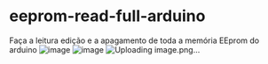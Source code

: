 # eeprom-read-full-arduino
Faça a leitura edição e a apagamento de toda a memória EEprom do arduino 
![image](https://github.com/user-attachments/assets/cb6167c8-4eda-4d7b-a596-02f60a1ed31b)
![image](https://github.com/user-attachments/assets/840896e5-09ea-44ad-b7eb-dabec0e1ba2d)
![Uploading image.png…]()
